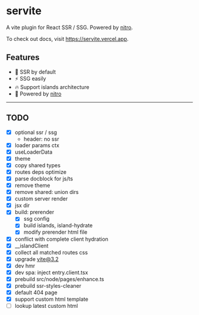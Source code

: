# servite

A vite plugin for React SSR / SSG. Powered by [nitro](https://github.com/unjs/nitro).

To check out docs, visit https://servite.vercel.app.

## Features

- 🌟 SSR by default
- ⚡️ SSG easily
- 🔥 Support islands architecture
- 🎉 Powered by [nitro](https://github.com/unjs/nitro)


---
## TODO
- [x] optional ssr / ssg
  - header: no ssr
- [x] loader params ctx
- [x] useLoaderData
- [x] theme
- [x] copy shared types
- [x] routes deps optimize
- [x] parse docblock for js/ts
- [x] remove theme
- [x] remove shared: union dirs
- [x] custom server render
- [x] jsx dir
- [x] build: prerender
  - [x] ssg config
  - [x] build islands, island-hydrate
  - [x] modify prerender html file
- [x] conflict with complete client hydration
- [x] __islandClient
- [x] collect all matched routes css
- [x] upgrade vite@3.2
- [x] dev hmr
- [x] dev spa: inject entry.client.tsx
- [x] prebuild src/node/pages/enhance.ts
- [x] prebuild ssr-styles-cleaner
- [x] default 404 page
- [x] support custom html template
- [ ] lookup latest custom html
